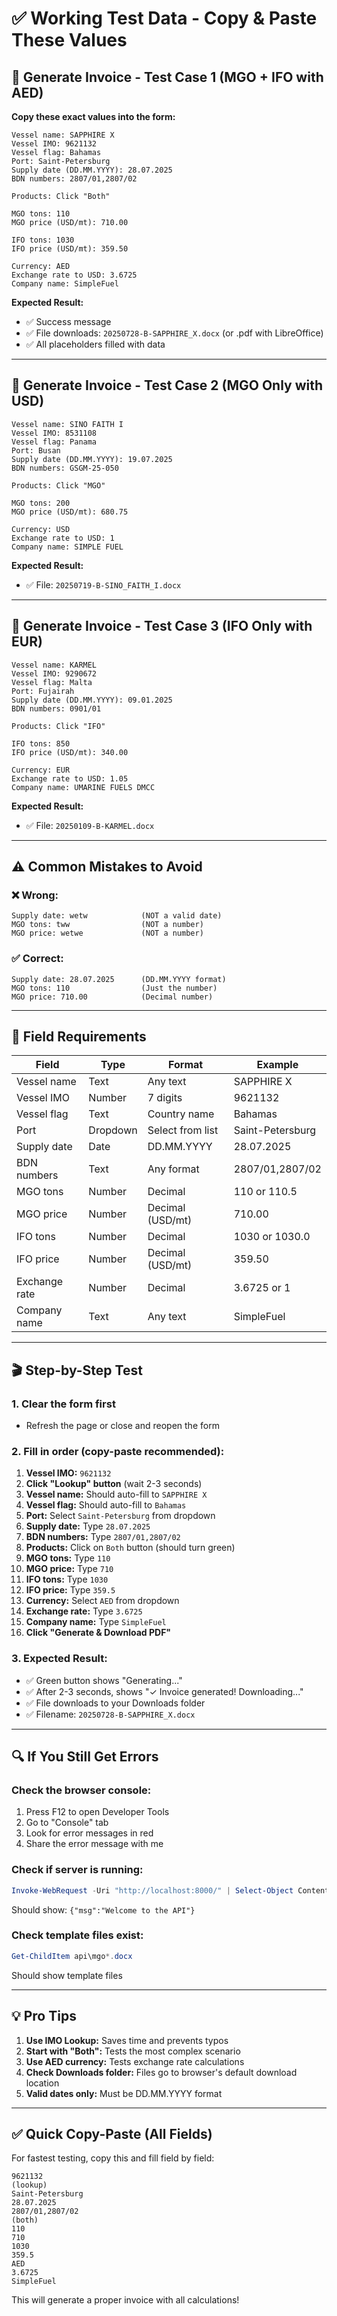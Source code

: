 # ✅ Working Test Data - Copy & Paste These Values

## 🎯 Generate Invoice - Test Case 1 (MGO + IFO with AED)

**Copy these exact values into the form:**

```
Vessel name: SAPPHIRE X
Vessel IMO: 9621132
Vessel flag: Bahamas
Port: Saint-Petersburg
Supply date (DD.MM.YYYY): 28.07.2025
BDN numbers: 2807/01,2807/02

Products: Click "Both"

MGO tons: 110
MGO price (USD/mt): 710.00

IFO tons: 1030
IFO price (USD/mt): 359.50

Currency: AED
Exchange rate to USD: 3.6725
Company name: SimpleFuel
```

**Expected Result:**
- ✅ Success message
- ✅ File downloads: `20250728-B-SAPPHIRE_X.docx` (or .pdf with LibreOffice)
- ✅ All placeholders filled with data

---

## 🎯 Generate Invoice - Test Case 2 (MGO Only with USD)

```
Vessel name: SINO FAITH I
Vessel IMO: 8531108
Vessel flag: Panama
Port: Busan
Supply date (DD.MM.YYYY): 19.07.2025
BDN numbers: GSGM-25-050

Products: Click "MGO"

MGO tons: 200
MGO price (USD/mt): 680.75

Currency: USD
Exchange rate to USD: 1
Company name: SIMPLE FUEL
```

**Expected Result:**
- ✅ File: `20250719-B-SINO_FAITH_I.docx`

---

## 🎯 Generate Invoice - Test Case 3 (IFO Only with EUR)

```
Vessel name: KARMEL
Vessel IMO: 9290672
Vessel flag: Malta
Port: Fujairah
Supply date (DD.MM.YYYY): 09.01.2025
BDN numbers: 0901/01

Products: Click "IFO"

IFO tons: 850
IFO price (USD/mt): 340.00

Currency: EUR
Exchange rate to USD: 1.05
Company name: UMARINE FUELS DMCC
```

**Expected Result:**
- ✅ File: `20250109-B-KARMEL.docx`

---

## ⚠️ **Common Mistakes to Avoid**

### ❌ **Wrong:**
```
Supply date: wetw            (NOT a valid date)
MGO tons: tww                (NOT a number)
MGO price: wetwe             (NOT a number)
```

### ✅ **Correct:**
```
Supply date: 28.07.2025      (DD.MM.YYYY format)
MGO tons: 110                (Just the number)
MGO price: 710.00            (Decimal number)
```

---

## 📝 **Field Requirements**

| Field | Type | Format | Example |
|-------|------|--------|---------|
| Vessel name | Text | Any text | SAPPHIRE X |
| Vessel IMO | Number | 7 digits | 9621132 |
| Vessel flag | Text | Country name | Bahamas |
| Port | Dropdown | Select from list | Saint-Petersburg |
| Supply date | Date | DD.MM.YYYY | 28.07.2025 |
| BDN numbers | Text | Any format | 2807/01,2807/02 |
| MGO tons | Number | Decimal | 110 or 110.5 |
| MGO price | Number | Decimal (USD/mt) | 710.00 |
| IFO tons | Number | Decimal | 1030 or 1030.0 |
| IFO price | Number | Decimal (USD/mt) | 359.50 |
| Exchange rate | Number | Decimal | 3.6725 or 1 |
| Company name | Text | Any text | SimpleFuel |

---

## 🎬 **Step-by-Step Test**

### **1. Clear the form first**
- Refresh the page or close and reopen the form

### **2. Fill in order (copy-paste recommended):**

1. **Vessel IMO:** `9621132`
2. **Click "Lookup" button** (wait 2-3 seconds)
3. **Vessel name:** Should auto-fill to `SAPPHIRE X`
4. **Vessel flag:** Should auto-fill to `Bahamas`
5. **Port:** Select `Saint-Petersburg` from dropdown
6. **Supply date:** Type `28.07.2025`
7. **BDN numbers:** Type `2807/01,2807/02`
8. **Products:** Click on `Both` button (should turn green)
9. **MGO tons:** Type `110`
10. **MGO price:** Type `710`
11. **IFO tons:** Type `1030`
12. **IFO price:** Type `359.5`
13. **Currency:** Select `AED` from dropdown
14. **Exchange rate:** Type `3.6725`
15. **Company name:** Type `SimpleFuel`
16. **Click "Generate & Download PDF"**

### **3. Expected Result:**
- ✅ Green button shows "Generating..."
- ✅ After 2-3 seconds, shows "✓ Invoice generated! Downloading..."
- ✅ File downloads to your Downloads folder
- ✅ Filename: `20250728-B-SAPPHIRE_X.docx`

---

## 🔍 **If You Still Get Errors**

### **Check the browser console:**
1. Press F12 to open Developer Tools
2. Go to "Console" tab
3. Look for error messages in red
4. Share the error message with me

### **Check if server is running:**
```powershell
Invoke-WebRequest -Uri "http://localhost:8000/" | Select-Object Content
```
Should show: `{"msg":"Welcome to the API"}`

### **Check template files exist:**
```powershell
Get-ChildItem api\mgo*.docx
```
Should show template files

---

## 💡 **Pro Tips**

1. **Use IMO Lookup:** Saves time and prevents typos
2. **Start with "Both":** Tests the most complex scenario
3. **Use AED currency:** Tests exchange rate calculations
4. **Check Downloads folder:** Files go to browser's default download location
5. **Valid dates only:** Must be DD.MM.YYYY format

---

## ✅ **Quick Copy-Paste (All Fields)**

For fastest testing, copy this and fill field by field:

```
9621132
(lookup)
Saint-Petersburg
28.07.2025
2807/01,2807/02
(both)
110
710
1030
359.5
AED
3.6725
SimpleFuel
```

This will generate a proper invoice with all calculations!


